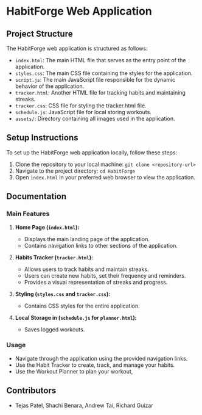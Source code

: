# HabitForge Web Application

## Project Structure

The HabitForge web application is structured as follows:

- `index.html`: The main HTML file that serves as the entry point of the application.
- `styles.css`: The main CSS file containing the styles for the application.
- `script.js`: The main JavaScript file responsible for the dynamic behavior of the application.
- `tracker.html`: Another HTML file for tracking habits and maintaining streaks.
- `tracker.css`: CSS file for styling the tracker.html file.
- `schedule.js`: JavaScript file for local storing workouts.
- `assets/`: Directory containing all images used in the application.

## Setup Instructions

To set up the HabitForge web application locally, follow these steps:

1. Clone the repository to your local machine: `git clone <repository-url>`
2. Navigate to the project directory: `cd HabitForge`
3. Open `index.html` in your preferred web browser to view the application.

## Documentation

### Main Features

1. **Home Page (`index.html`):**
   - Displays the main landing page of the application.
   - Contains navigation links to other sections of the application.

2. **Habits Tracker (`tracker.html`):**
   - Allows users to track habits and maintain streaks.
   - Users can create new habits, set their frequency and reminders.
   - Provides a visual representation of streaks and progress.

3. **Styling (`styles.css` and `tracker.css`):**
   - Contains CSS styles for the entire application.

4. **Local Storage in (`schedule.js` for `planner.html`):**
   - Saves logged workouts.

### Usage
- Navigate through the application using the provided navigation links.
- Use the Habit Tracker to create, track, and manage your habits.
- Use the Workout Planner to plan your workout,

## Contributors
- Tejas Patel, Shachi Benara, Andrew Tai, Richard Guizar